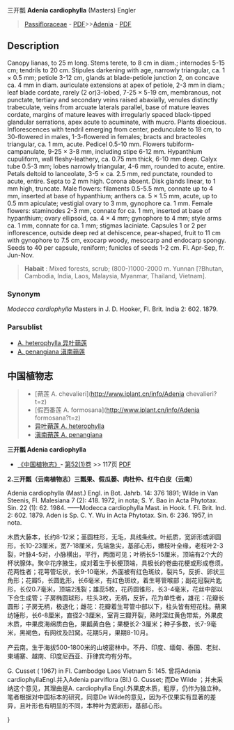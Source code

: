 三开瓢 **Adenia cardiophylla** (Masters) Engler

> [Passifloraceae](http://www.iplant.cn/info/Passifloraceae?t=foc) - [PDF](http://www.iplant.cn/foc/pdf/Passifloraceae.pdf)>>[Adenia](Adenia-蒴莲属.md) - [PDF](http://www.iplant.cn/foc/pdf/Adenia.pdf)

## Description

Canopy lianas, to 25 m long. Stems terete, to 8 cm in diam.; internodes 5-15 cm; tendrils to 20 cm. Stipules darkening with age, narrowly triangular, ca. 1 × 0.5 mm; petiole 3-12 cm, glands at blade-petiole junction 2, on concave ca. 4 mm in diam. auriculate extensions at apex of petiole, 2-3 mm in diam.; leaf blade cordate, rarely (2 or)3-lobed, 7-25 × 5-19 cm, membranous, not punctate, tertiary and secondary veins raised abaxially, venules distinctly trabeculate, veins from arcuate laterals parallel, base of mature leaves cordate, margins of mature leaves with irregularly spaced black-tipped glandular serrations, apex acute to acuminate, with mucro. Plants dioecious. Inflorescences with tendril emerging from center, pedunculate to 18 cm, to 30-flowered in males, 1-3-flowered in females; bracts and bracteoles triangular, ca. 1 mm, acute. Pedicel 0.5-10 mm. Flowers tubiform-campanulate, 9-25 × 3-8 mm, including stipe 6-12 mm. Hypanthium cupuliform, wall fleshy-leathery, ca. 0.75 mm thick, 6-10 mm deep. Calyx tube 0.5-3 mm; lobes narrowly triangular, 4-6 mm, rounded to acute, entire. Petals deltoid to lanceolate, 3-5 × ca. 2.5 mm, red punctate, rounded to acute, entire. Septa to 2 mm high. Corona absent. Disk glands linear, to 1 mm high, truncate. Male flowers: filaments 0.5-5.5 mm, connate up to 4 mm, inserted at base of hypanthium; anthers ca. 5 × 1.5 mm, acute, up to 0.5 mm apiculate; vestigial ovary to 3 mm, gynophore ca. 1 mm. Female flowers: staminodes 2-3 mm, connate for ca. 1 mm, inserted at base of hypanthium; ovary ellipsoid, ca. 4 × 4 mm; gynophore to 4 mm; style arms ca. 1 mm, connate for ca. 1 mm; stigmas laciniate. Capsules 1 or 2 per inflorescence, outside deep red at dehiscence, pear-shaped, fruit to 11 cm with gynophore to 7.5 cm, exocarp woody, mesocarp and endocarp spongy. Seeds to 40 per capsule, reniform; funicles of seeds 1-2 cm. Fl. Apr-Sep, fr. Jun-Nov.

> **Habait** : 
> Mixed forests, scrub; (800-)1000-2000 m. Yunnan [?Bhutan, Cambodia, India, Laos, Malaysia, Myanmar, Thailand, Vietnam].

### Synonym
*Modecca cardiophylla* Masters in J. D. Hooker, Fl. Brit. India 2: 602. 1879.

### Parsublist

* [A.  heterophylla  异叶蒴莲](Adenia-heterophylla-异叶蒴莲.md)
* [A.  penangiana  滇南蒴莲](Adenia-penangiana-滇南蒴莲.md)

## 中国植物志

> * [蒴莲  A.  chevalieri](http://www.iplant.cn/info/Adenia chevalieri?t=z)
> * [假西番莲  A.  formosana](http://www.iplant.cn/info/Adenia formosana?t=z)
> * [异叶蒴莲  A.  heterophylla](Adenia-heterophylla-异叶蒴莲.md)
> * [滇南蒴莲  A.  penangiana](Adenia-penangiana-滇南蒴莲.md)

**三开瓢 Adenia cardiophylla**

* [《中国植物志》](http://www.iplant.cn/frps)- [第52(1)卷](http://www.iplant.cn/frps/vol/52(1)) >> 117页 [PDF](http://www.iplant.cn/frps/pdf/52(1)/117a.PDF)

**2.三开瓢（云南植物志）三瓢果、假瓜蒌、肉杜仲、红牛白皮（云南）**

Adenia cardiophylla (Mast.) Engl. in Bot. Jahrb. 14: 376 1891; Wilde in Van Steenis, Fl. Malesiana 7 (2): 418. 1972, in nota; S. Y. Bao in Acta Phytotax. Sin. 22 (1): 62. 1984. ——Modecca cardiophylla Mast. in Hook. f. Fl. Brit. Ind. 2: 602. 1879. Aden is Sp. C. Y. Wu in Acta Phytotax. Sin. 6: 236. 1957, in nota.

木质大藤本，长约8-12米；茎圆柱形，无毛，具线条纹。叶纸质，宽卵形或卵圆形，长10-23厘米，宽7-18厘米，先端急尖，基部心形，嫩枝叶全缘，老枝叶2-3裂，叶脉4-5对，小脉横出，平行，两面可见；叶柄长5-15厘米，顶端有2个大的杯状腺体。聚伞花序腋生，成对着生于长梗顶端，具极长的卷曲花梗或形成卷须。花两性者；花萼管坛状，长9-10毫米，外面被有红色斑纹，裂片5，反折、卵状三角形；花瓣5，长圆匙形，长6毫米，有红色斑纹，着生萼管喉部；副花冠裂片匙形，长仅0.7毫米，顶端2浅裂；雄蕊5枚，花药圆锥形，长3-4毫米，花丝中部以下合生成管；子房椭圆球形，柱头3枚，无柄，反折，花为单性者，雄花：花瓣长圆形；子房无柄，极退化；雌花：花瓣着生萼管中部以下，柱头皆有短花柱。蒴果纺锤形，长6-8厘米，直径2-3厘米，室背三瓣开裂，熟时深红黄色带紫，外果皮木质，中果皮海绵质白色，果瓤黄白色；果梗长2-3厘米；种子多数，长7-9毫米，黑褐色，有网纹及凹窝。花期5月，果期8-10月。

产云南。生于海拔500-1800米的山坡密林中。不丹、印度、缅甸、泰国、老挝、柬埔寨、越南、印度尼西亚、菲律宾均有分布。

G. Cusset ( 1967) in Fl. Cambodge Laos Vietnam 5: 145. 曾将Adenia cardiophyllaEngl.并入Adenia parviflora (Bl.) G. Cusset; 而De Wilde ；并未采纳这个意见，其理由是A. cardiophylla Engl.外果皮木质，粗厚，仍作为独立种。笔者根据对中国标本的研究，同意De Wilde的意见，因为不仅果实有显著的差异，且叶形也有明显的不同，本种叶为宽卵形，基部心形。

}
